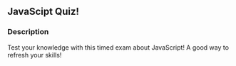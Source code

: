 ## JavaScipt Quiz!

### Description
Test your knowledge with this timed exam about JavaScript! A good way to refresh your skills!

